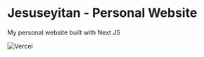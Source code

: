 # Jesuseyitan - Personal Website

My personal website built with Next JS

![Vercel](http://therealsujitk-vercel-badge.vercel.app/?app=jesuseyitan)
